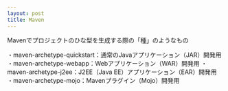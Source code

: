 ```yaml
---
layout: post
title: Maven
---
```


Mavenでプロジェクトのひな型を生成する際の「種」のようなもの

・maven-archetype-quickstart：通常のJavaアプリケーション（JAR）開発用
・maven-archetype-webapp：Webアプリケーション（WAR）開発用
・maven-archetype-j2ee：J2EE（Java EE）アプリケーション（EAR）開発用
・maven-archetype-mojo：Mavenプラグイン（Mojo）開発用
